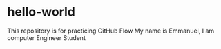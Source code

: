 # hello-world
This repository is for practicing GitHub Flow
My name is Emmanuel, I am computer Engineer Student
